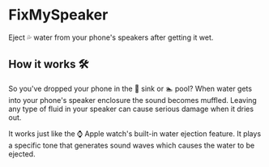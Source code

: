 # FixMySpeaker

Eject 💦 water from your phone's speakers after getting it wet.
## How it works 🛠
So you've dropped your phone in the 🚰 sink or 🏊‍ pool? When water gets into your phone's speaker enclosure the sound becomes muffled. Leaving any type of fluid in your speaker can cause serious damage when it dries out.

It works just like the ⌚️ Apple watch's built-in water ejection feature. It plays a specific tone that generates sound waves which causes the water to be ejected.
